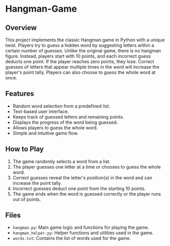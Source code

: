 # Hangman-Game

## Overview
This project implements the classic Hangman game in Python with a unique twist. Players try to guess a hidden word by suggesting letters within a certain number of guesses. Unlike the original game, there is no hangman figure. Instead, players start with 10 points, and each incorrect guess deducts one point. If the player reaches zero points, they lose. Correct guesses of letters that appear multiple times in the word will increase the player's point tally. Players can also choose to guess the whole word at once.

## Features
- Random word selection from a predefined list.
- Text-based user interface.
- Keeps track of guessed letters and remaining points.
- Displays the progress of the word being guessed.
- Allows players to guess the whole word.
- Simple and intuitive game flow.

## How to Play
1. The game randomly selects a word from a list.
2. The player guesses one letter at a time or chooses to guess the whole word.
3. Correct guesses reveal the letter's position(s) in the word and can increase the point tally.
4. Incorrect guesses deduct one point from the starting 10 points.
5. The game ends when the word is guessed correctly or the player runs out of points.

## Files
- `hangman.py`: Main game logic and functions for playing the game.
- `hangman_helper.py`: Helper functions and utilities used in the game.
- `words.txt`: Contains the list of words used for the game.
